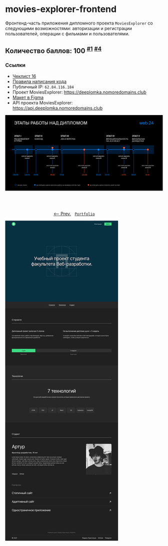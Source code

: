 # movies-explorer-frontend

Фронтенд-часть приложения дипломного проекта `MoviesExplorer` со следующими возможностями: авторизации и регистрации пользователей, операции с фильмами и пользователями.

## Количество баллов: 100 <sup>[#1](https://github.com/artginzburg/movies-explorer-frontend/pull/1)</sup> <sup>[#4](https://github.com/artginzburg-learning/movies-explorer-frontend/pull/4)</sup>

### Ссылки

- [Чеклист 16](https://code.s3.yandex.net/web-developer/static/new-program/web-diploma-criteria-2.0/index.html)
- [Правила написания кода](https://code.s3.yandex.net/web-developer/landings/design-rules/index.html)
- Публичный IP: `62.84.116.184`
- Проект MoviesExplorer: https://deeplomka.nomoredomains.club
- [Макет в Figma](<./resources/Diploma%20(Copy).fig>)
- API проекта MoviesExplorer: https://api.deeplomka.nomoredomains.club

![Diploma Plan](./resources/diploma_plan.png)

<br />
<br />

<p align="center">
  <a href="https://github.com/artginzburg-learning/movies-explorer-api"><-- Prev.</a>
  &nbsp;
  <code><a href="https://github.com/artginzburg/yandex.praktikum-portfolio">Portfolio</a></code>
  &nbsp;
  <a>&nbsp;&nbsp;&nbsp;&nbsp;&nbsp;&nbsp;&nbsp;&nbsp;&nbsp;&nbsp;&nbsp;&nbsp;&nbsp;</a>
</p>

![](./resources/preview.png)
